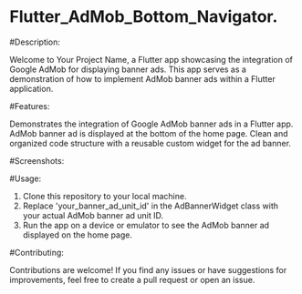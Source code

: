# Flutter_AdMob_Bottom_Navigator.

#Description:

Welcome to Your Project Name, a Flutter app showcasing the integration of Google AdMob for displaying banner ads. This app serves as a demonstration of how to implement AdMob banner ads within a Flutter application.

#Features:

Demonstrates the integration of Google AdMob banner ads in a Flutter app.
AdMob banner ad is displayed at the bottom of the home page.
Clean and organized code structure with a reusable custom widget for the ad banner.

#Screenshots:



#Usage:

1. Clone this repository to your local machine.
2. Replace 'your_banner_ad_unit_id' in the AdBannerWidget class with your actual AdMob banner ad unit ID.
3. Run the app on a device or emulator to see the AdMob banner ad displayed on the home page.

#Contributing:

Contributions are welcome! If you find any issues or have suggestions for improvements, feel free to create a pull request or open an issue.
